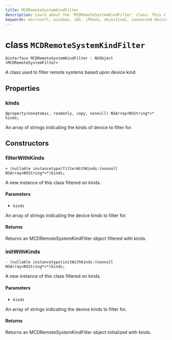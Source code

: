 ```yaml
---
title: MCDRemoteSystemKindFilter
description: Learn about the 'MCDRemoteSystemKindFilter' class. This class is used to filter remote systems based upon device kind.
keywords: microsoft, windows, iOS, iPhone, objectiveC, connected devices, Project Rome
---
```


# class `MCDRemoteSystemKindFilter` 

```
@interface MCDRemoteSystemKindFilter : NSObject <MCDRemoteSystemFilter>
```  

A class used to filter remote systems based upon device kind.

## Properties

### kinds
`@property(nonatomic, readonly, copy, nonnull) NSArray<NSString*>* kinds;`

An array of strings indicating the kinds of device to filter for.

## Constructors

### filterWithKinds
`+ (nullable instancetype)filterWithKinds:(nonnull NSArray<NSString*>*)kinds;`

A new instance of this class filtered on kinds.

#### Parameters 
* `kinds`

 An array of strings indicating the device kinds to filter for.

#### Returns
Returns an MCDRemoteSystemKindFilter object filtered with kinds.

### initWithKinds
`- (nullable instancetype)initWithKinds:(nonnull NSArray<NSString*>*)kinds;`

A new instance of this class filtered on kinds.

#### Parameters 
* `kinds` 

An array of strings indicating the device kinds to filter for.

#### Returns
Returns an MCDRemoteSystemKindFilter object initialized with kinds.
